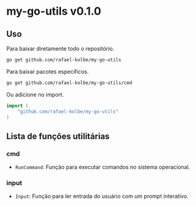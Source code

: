 # my-go-utils v0.1.0

## Uso
Para baixar diretamente todo o repositório.
```bash
go get github.com/rafael-kolbe/my-go-utils
```

Para baixar pacotes específicos.
```bash
go get github.com/rafael-kolbe/my-go-utils/cmd
```

Ou adicione no import.
```go
import (
    "github.com/rafael-kolbe/my-go-utils"
)
```

## Lista de funções utilitárias

### cmd
- `RunCommand`: Função para executar comandos no sistema operacional.

### input
- `Input`: Função para ler entrada do usuário com um prompt interativo.



